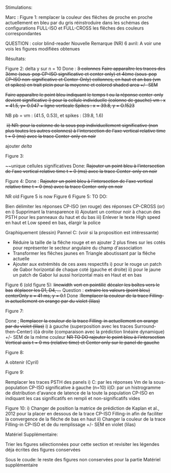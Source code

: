 Stimulations:

Marc : Figure 1:
remplacer la couleur des flêches de proche en proche actuellement en bleu par du gris
réinstroduire dans les schémas des configurations FULL-ISO et FULL-CROSS les flêches des couleurs correspondantes

QUESTION : color blind-reader
Nouvelle Remarque (NR) 6 avril: A voir une vois les figures modifiées obtenues

Résultats:

Figure 2:
delta y  sur n = 10
Done :  ~~3 colonnes~~
        ~~Faire apparaître les traces des 3ème (sous-pop CP-ISO significative et center only)
        et 4ème (sous-pop CP-ISO non-significative et Center-Only) collonnes, en haut et an bas (vm et spikes)
        en trait plein pour la moyenne et colored shaded area +/- SEM~~

 ~~Faire apparaître le point bleu indiquant le temps t ou la réponse center-only devient significative
        i) pour la cellule individuelle (colonne de gauche)      vm : x = 41.5, y= 0.047 + ligne verticale   Spikes : x = 39.8, y = O.1523~~

NB pb = vm : (41.5, 0.53), et spikes : (39.8, 1.6)

​        ~~ii) NR: pour la colonne de la sous pop individuellement significative  (non plus toutes les autres colonnes)  à l'intersection de l'axe vertical relative time t = 0 (ms) avec la trace Center-only en noir~~

ajouter $delta$

Figure 3: 

~~unique cellules significatives
Done:
    ~~Rajouter un point bleu à l'intersection de l'axe vertical relative time t = 0 (ms)     avec la trace Center-only en noir~~

Figure 4:
Done : ~~Rajouter un point bleu à l'intersection de l'axe vertical relative time t = 0 (ms)
        avec la trace Center-only en noir~~

NR old Figure 5 is now Figure 6
Figure 5:
TO DO:
	
Bien délimiter les réponses CP-ISO (en rouge) des réponses CP-CROSS (or) en 
i)  Supprimant la transparence
ii) Ajoutant un contour noir à chacun des PSTH pour les panneaux du haut et du bas
iii) Enlever le texte High speed en haut et Low speed en bas, élargir la police

Graphiquement (dessin)
Pannel C: (voir si la proposition est intéressante)
 - Réduire la taille de la flêche rouge et en ajouter 2 plus fines sur les cotés pour représenter le secteur angulaire du champ d'association
 - Transformer les flêches jaunes en Triangle aboutissant par la flêche actuelle 
 - Ajouter aux extrémités de ces axes respectifs 
	i) pour le rouge un patch de Gabor horizontal de chaque coté (gauche et droite)
	ii) pour le jaune un patch de Gabor lui aussi horizontal mais en Haut et en bas 

Figure 6 (old figure 5):
~~linewidth~~
~~vert en pointillé~~
~~décaler les boîtes vers le bas~~
~~déplacer les D1, D4, ...~~
Question : 
    ~~extraire les valeurs (point bleu)~~
    ~~centerOnly x = 41 ms, y = 0.1~~
Done :~~Remplacer la couleur de la trace Filling-in actuellement en orange par du violet (lilas)~~

Figure 7:

Done ; ~~Remplacer la couleur de la trace Filling-in actuellement en orange par du violet (lilas)~~
i) à gauche (superposition avec les traces Surround-then-Center) 
ii)à droite (comparaison avec la prédiction linéaire dynamique) +/- SEM de la même couleur
~~NR TO DO rajouter le point bleu à l'intersection Vertical axis t = 0 ms (relative time) et Center only sur le panel de gauche~~


Figure 8:

A obtenir (Cyril)

Figure 9:

Remplacer les traces PSTH des panels 
i) C: par les réponses Vm de la sous-population CP-ISO significative à gauche (n=10)
ii)D: par un histrogramme de distribution d'avance de latence de la toute la population CP-ISO en indiquant les cas significatifs en rempli et non-significatifs vides


Figure 10:
i) Changer de position la matrice de prédiction de Kaplan et al., 2012 pour la placer en dessous de la trace CP-ISO Filling-in
   afin de faciliter la convergence de la flêche de bas en haut 
ii) Changer la couleur de la trace Filling-in CP-ISO et de du remplissage +/- SEM en violet (lilas)

Matériel Supplémentaire:

Trier les figures sélectionnées pour cette section et revisiter les légendes déja écrites des figures conservées

Sous le coude:
le reste des figures non conservées pour la partie Matériel supplémentaire

